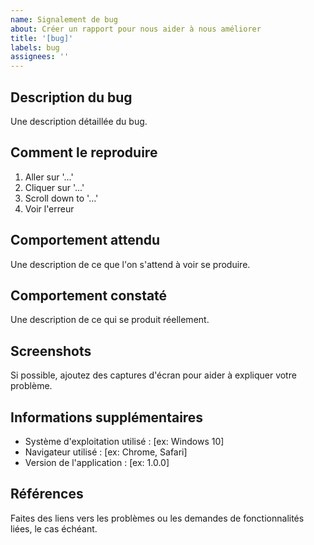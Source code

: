 ```yaml
---
name: Signalement de bug
about: Créer un rapport pour nous aider à nous améliorer
title: '[bug]'
labels: bug
assignees: ''
---
```


## Description du bug
Une description détaillée du bug.

## Comment le reproduire
1. Aller sur '...'
2. Cliquer sur '...'
3. Scroll down to '...'
4. Voir l'erreur

## Comportement attendu
Une description de ce que l'on s'attend à voir se produire.

## Comportement constaté
Une description de ce qui se produit réellement.

## Screenshots
Si possible, ajoutez des captures d'écran pour aider à expliquer votre problème.

## Informations supplémentaires
- Système d'exploitation utilisé : [ex: Windows 10]
- Navigateur utilisé : [ex: Chrome, Safari]
- Version de l'application : [ex: 1.0.0]

## Références
Faites des liens vers les problèmes ou les demandes de fonctionnalités liées, le cas échéant.
